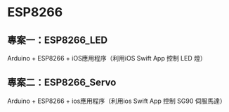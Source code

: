 # ESP8266

## 專案一：ESP8266_LED

Arduino + ESP8266 + iOS應用程序（利用iOS Swift App 控制 LED 燈）

## 專案二：ESP8266_Servo

Arduino + ESP8266 + ios應用程序（利用ios Swift App 控制 SG90 伺服馬達）
